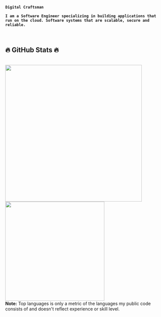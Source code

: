 
**`Digital Craftsman`**

**`I am a Software Engineer specializing in building applications that run on the cloud. Software systems that are scalable, secure and reliable.`**

<br dir="auto">
<h2 align="left">🔥 GitHub Stats 🔥</h2>
<!-- https://github.com/dennis-hash/github-readme-stats -->
<br>
<div dir="auto">
  <a href="#" title="dennis">
    <img align="" width="434" src="https://github-readme-stats.vercel.app/api?username=dennis-hash&show_icons=true&theme=react&border_color=61dafb&hide_border=true" />
  </a>

  <a href="#" title="dennis">
    <img width="315" align="" src="https://github-readme-stats.vercel.app/api/top-langs/?username=dennis-hash&hide=c%23,powershell,Mathematica,Ruby,Objective-C,Objective-C%2b%2b,Cuda&title_color=61dafb&text_color=ffffff&icon_color=61dafb&bg_color=20232a&langs_count=8&layout=compact&border_color=61dafb&hide_border=true" />
  </a>
 </div>
   <b>Note:</b> Top languages is only a metric of the languages my public code consists of and doesn't reflect experience or skill level.
<br>







